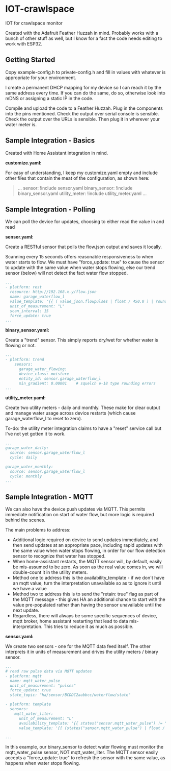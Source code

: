 # IOT-crawlspace

IOT for crawlspace monitor

Created with the Adafruit Feather Huzzah in mind.  Probably works with a bunch of other stuff as well, but I know for a fact the code needs editing to work with ESP32.

## Getting Started

Copy example-config.h to private-config.h and fill in values with whatever is appropriate for your environment.

I create a permanent DHCP mapping for my device so I can reach it by the same address every time.  If you can do the same, do so, otherwise look into mDNS or assigning a static IP in the code.

Compile and upload the code to a Feather Huzzah.  Plug in the components into the pins mentioned.  Check the output over serial console is sensible.  Check the output over the URLs is sensible.  Then plug it in wherever your water meter is.


## Sample Integration - Basics

Created with Home Assistant integration in mind.

**customize.yaml:**

For easy of understanding, I keep my customize.yaml empty and include other files that contain the meat of the configuration, as shown here:
>...
sensor: !include sensor.yaml
binary_sensor: !include binary_sensor.yaml
utility_meter: !include utility_meter.yaml
...


## Sample Integration - Polling

We can poll the device for updates, choosing to either read the value in and read 

**sensor.yaml:**

Create a RESTful sensor that polls the flow.json output and saves it locally.

Scanning every 15 seconds offers reasonable responsiveness to when water starts to flow.  We must have "force_update: true" to cause the sensor to update with the same value when water stops flowing, else our trend sensor (below) will not detect the fact water flow stopped.

```yaml
...
- platform: rest
  resource: http://192.168.x.y/flow.json
  name: garage_waterflow_l
  value_template: '{{ ( value_json.flowpulses | float / 450.0 ) | round(2) }}'
  unit_of_measurement: "L"
  scan_interval: 15
  force_update: true
...
```

**binary_sensor.yaml:**

Create a "trend" sensor.  This simply reports dry/wet for whether water is flowing or not.

```yaml
...
- platform: trend
    sensors:
      garage_water_flowing:
      device_class: moisture
      entity_id: sensor.garage_waterflow_l
      min_gradient: 0.00001    # squelch e-18 type rounding errors
...
```

**utility_meter.yaml:**

Create two utility meters - daily and monthly.  These make for clear output and manage water usage across device restarts (which cause garage_waterflow_l to reset to zero).

To-do: the utility meter integration claims to have a "reset" service call but I've not yet gotten it to work.

```yaml
...
garage_water_daily:
  source: sensor.garage_waterflow_l
  cycle: daily

garage_water_monthly:
  source: sensor.garage_waterflow_l
  cycle: monthly
...
```


## Sample Integration - MQTT

We can also have the device push updates via MQTT.  This permits immediate notification on start of water flow, but more logic is required behind the scenes.

The main problems to address:

* Additional logic required on device to send updates immediately, and then send updates at an appropriate pace, including rapid updates with the same value when water stops flowing, in order for our flow detection sensor to recognize that water has stopped.
* When home-assistant restarts, the MQTT sensor will, by default, easily be mis-assumed to be zero.  As soon as the real value comes in, we will double-count it in the utility meters.
* Method one to address this is the availability_template - if we don't have an mqtt value, turn the interpretation unavailable so as to ignore it until we have a value
* Method two to address this is to send the "retain: true" flag as part of the MQTT message - this gives HA an additional chance to start with the value pre-populated rather than having the sensor unavailable until the next update.
* Regardless, there will always be some specific sequences of device, mqtt broker, home assistant restarting that lead to data mis-interpretation.  This tries to reduce it as much as possible.


**sensor.yaml:**

We create two sensors - one for the MQTT data feed itself.  The other interprets it in units of measurement and drives the utility meters / binary sensor.


```yaml
...
# read raw pulse data via MQTT updates
- platform: mqtt
  name: mqtt_water_pulse
  unit_of_measurement: "pulses"
  force_update: true
  state_topic: "ha/sensor/BCDDC2aabbcc/waterflow/state"

- platform: template
  sensors:
    mqtt_water_liter:
      unit_of_measurement: "L"
      availability_template: '{{ states("sensor.mqtt_water_pulse") != "unknown" }}'
      value_template: '{{ (states("sensor.mqtt_water_pulse") | float / 450.0 ) | round(2)  }}'

...
```

In this example, our binary_sensor to detect water flowing must monitor the mqtt_water_pulse sensor, NOT mqtt_water_liter.  The MQTT sensor easily accepts a "force_update: true" to refresh the sensor with the same value, as happens when water stops flowing.


